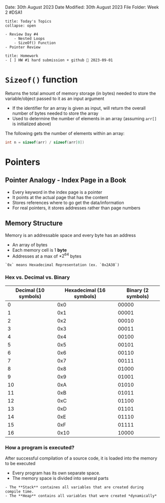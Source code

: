 Date: 30th August 2023
Date Modified: 30th August 2023
File Folder: Week 2
#DSA1

```ad-abstract
title: Today's Topics
collapse: open

- Review Day #4
	- Nested Loops
	- SizeOf() Function
- Pointer Review

```

```ad-note
title: Homework
- [ ] HW #1 hard submission + github 📅 2023-09-01 
```

# `Sizeof()` function

Returns the total amount of memory storage (in bytes) needed to store the variable/object passed to it as an input argument
- If the identifier for an array is given as input, will return the overall number of bytes needed to store the array
- Used to determine the number of elements in an array (assuming `arr[]` is initialized above)

The following gets the number of elements within an array:
```c++
int n = sizeof(arr) / sizeof(arr[0])
```

# Pointers

## Pointer Analogy - Index Page in a Book

- Every keyword in the index page is a pointer
- It points at the actual page that has the content
- Stores references where to go get the data/information
- For real pointers, it stores addresses rather than page numbers

## Memory Structure

Memory is an addressable space and every byte has an address
- An array of bytes
- Each memory cell is 1 **byte**
- Addresses at a max of *$2^{64}$ bytes

```ad-note
`0x` means Hexadecimal Representation (ex. `0x2A38`)
```
### Hex vs. Decimal vs. Binary

| Decimal (10 symbols) | Hexadecimal (16 symbols) | Binary (2 symbols) |
| -------------------- | ------------------------ | ------------------ |
| 0                    | 0x0                      | 00000                  |
| 1                    | 0x1                      | 00001                  |
| 2                    | 0x2                      | 00010                 |
| 3                    | 0x3                      | 00011                 |
| 4                    | 0x4                      | 00100                |
| 5                    | 0x5                      | 00101                |
| 6                    | 0x6                      | 00110                |
| 7                    | 0x7                      | 00111                |
| 8                    | 0x8                      | 01000               |
| 9                    | 0x9                      | 01001               |
| 10                   | 0xA                      | 01010               |
| 11                   | 0xB                      | 01011               |
| 12                   | 0xC                      | 01100               |
| 13                   | 0xD                      | 01101               |
| 14                   | 0xE                      | 01110               |
| 15                   | 0xF                      | 01111               |
| 16                   | 0x10                     | 10000                   |

### How a program is executed?

After successful compilation of a source code, it is loaded into the memory to be executed
- Every program has its own separate space.
- The memory space is divided into several parts

```ad-important
- The **Stack** containes all variables that are created during compile time. 
- The **Heap** contains all variables that were created *dynamically*
```